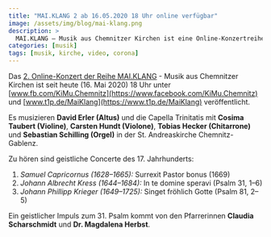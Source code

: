 ```yaml
---
title: "MAI.KLANG 2 ab 16.05.2020 18 Uhr online verfügbar"
image: /assets/img/blog/mai-klang.png
description: >
  MAI.KLANG – Musik aus Chemnitzer Kirchen ist eine Online-Konzertreihe der evangelischen Kirchgemeinden in der Region Chemnitz-Mitte
categories: [musik]
tags: [musik, kirche, video, corona]
---
```


Das [2. Online-Konzert der Reihe MAI.KLANG](https://www.youtube.com/watch?v=WQ_SNZAm2XQ) - Musik aus Chemnitzer Kirchen ist seit heute (16. Mai 2020) 18 Uhr unter [www.fb.com/KiMu.Chemnitz](https://www.facebook.com/KiMu.Chemnitz) und [www.t1p.de/MaiKlang](https://www.t1p.de/MaiKlang) veröffentlicht.

Es musizieren **David Erler (Altus)** und die Capella Trinitatis mit **Cosima Taubert (Violine)**, **Carsten Hundt (Violone)**, **Tobias Hecker (Chitarrone)** und **Sebastian Schilling (Orgel)** in der St. Andreaskirche Chemnitz-Gablenz.

Zu hören sind geistliche Concerte des 17. Jahrhunderts:

1. _Samuel Capricornus (1628–1665):_ Surrexit Pastor bonus (1669)
2. _Johann Albrecht Kress (1644–1684):_ In te domine speravi (Psalm 31, 1–6)
3. _Johann Phillipp Krieger (1649–1725):_ Singet fröhlich Gotte (Psalm 81, 2–5)

Ein geistlicher Impuls zum 31. Psalm kommt von den Pfarrerinnen **Claudia Scharschmidt** und **Dr. Magdalena Herbst**.
